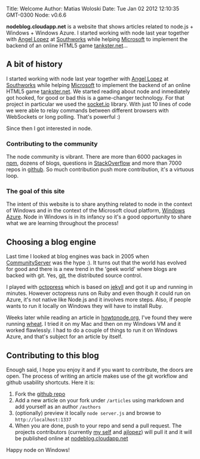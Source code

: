 Title: Welcome 
Author: Matias Woloski
Date: Tue Jan 02 2012 12:10:35 GMT-0300
Node: v0.6.6

**nodeblog.cloudapp.net** is a website that shows articles related to node.js + Windows + Windows Azure. I started working with node last year together with [Angel Lopez](https://github.com/ajlopez) at [Southworks](http://blogs.southworks.net) while helping [Microsoft](http://www.microsoft.com) to implement the backend of an online HTML5 game [tankster.net](http://www.tankster.net)... 

## A bit of history

I started working with node last year together with [Angel Lopez](https://github.com/ajlopez) at [Southworks](http://blogs.southworks.net) while helping [Microsoft](http://www.microsoft.com) to implement the backend of an online HTML5 game [tankster.net](http://www.tankster.net). We started reading about node and inmediately got hooked, for good or bad this is a game-changer technology. 
For that project in particular we used the [socket.io](http://socket.io) library. With just 10 lines of code we were able to relay commands between different browsers with WebSockets or long polling. That's powerful :)

Since then I got interested in node.

### Contributing to the community

The node community is vibrant. There are more than 6000 packages in [npm](http://npmjs.org), dozens of blogs, questions in [StackOverflow](http://stackoverflow.com/questions/tagged/node.js) and more than 7000 repos in [github](https://github.com/search?type=Repositories&language=JavaScript&q=node&repo=&langOverride=&x=0&y=0&start_value=1). So much contribution push more contribution, it's a virtuous loop.

### The goal of this site

The intent of this website is to share anything related to node in the context of Windows and in the context of the Microsoft cloud platform, [Windows Azure](http://windows.azure.com). Node in Windows is in its infancy so it's a good opportunity to share what we are learning throughout the process! 

## Choosing a blog engine

Last time I looked at blog engines was back in 2005 when [CommunityServer](http://telligent.com/) was the hype :). It turns out that the world has evolved for good and there is a new trend in the 'geek world' where blogs are backed with git. Yes, [git](http://git-scm.com), the distributed source control.
 
I played with [octopress](http://octopress.org) which is based on [jekyll](https://github.com/mojombo/jekyll) and got it up and running in minutes. However octopress runs on Ruby and even though it could run on Azure, it's not native like Node.js and it involves more steps. Also, if people wants to run it locally on Windows they will have to install Ruby.

Weeks later while reading an article in [howtonode.org](http://howtonode.org), I've found they were running [wheat](http://github.com/creationix/wheat). I tried it on my Mac and then on my Windows VM and it worked flawlessly. I had to do a couple of things to run it on Windows Azure, and that's subject for an article by itself.

## Contributing to this blog

Enough said, I hope you enjoy it and if you want to contribute, the doors are open. The process of writing an article makes use of the git workflow and github usability shortcuts. Here it is:

1. Fork the [github repo](https://github.com/woloski/nodeonazure-blog)
2. Add a new article on your fork under `/articles` using markdown and add yourself as an author `/authors` 
3. (optionally) preview it locally `node server.js` and browse to `http://localhost:1337` 
4. When you are done, push to your repo and send a pull request. The projects contributors (currently [my self](https://github.com/woloski) and [ajlopez](https://github.com/ajlopez)) will pull it and it will be published online at [nodeblog.cloudapp.net](http://nodeblog.cloudapp.net)

Happy node on Windows!